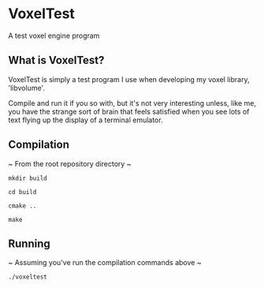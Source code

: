 # VoxelTest

A test voxel engine program

## What is VoxelTest?

VoxelTest is simply a test program I use when developing my voxel library, 'libvolume'.

Compile and run it if you so with, but it's not very interesting unless, like me, you have the strange sort of brain that feels satisfied when you see lots of text flying up the display of a terminal emulator.

## Compilation

~ From the root repository directory ~

`mkdir build`

`cd build`

`cmake ..`

`make`

## Running

~ Assuming you've run the compilation commands above ~

`./voxeltest`

